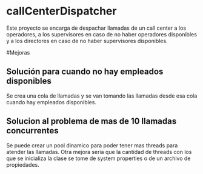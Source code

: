 # callCenterDispatcher

Este proyecto se encarga de despachar llamadas de un call center a los
operadores, a los supervisores en caso de no haber operadores disponibles y
a los directores en caso de no haber supervisores disponibles.

#Mejoras

## Solución para cuando no hay empleados disponibles

Se crea una cola de llamadas y se van tomando las llamadas desde esa cola cuando
hay empleados disponibles.

## Solucion al problema de mas de 10 llamadas concurrentes

Se puede crear un pool dinamico para poder tener mas threads para atender las
llamadas. Otra mejora seria que la cantidad de threads con los que se
inicializa la clase se tome de system properties o de un archivo de propiedades.
